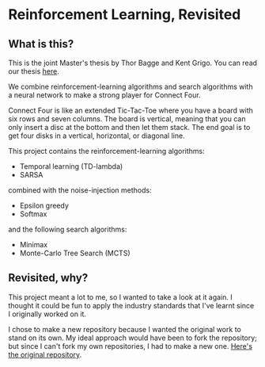 # Reinforcement Learning, Revisited

## What is this?
This is the joint Master's thesis by Thor Bagge and Kent Grigo.
You can read our thesis [here](https://github.com/KentGrigo/Reinforcement-Learning/blob/master/Master's%20Thesis%20-%20Thor%20Bagge%20and%20Kent%20Grigo.pdf).

We combine reinforcement-learning algorithms and search algorithms with a neural network to make a strong player for Connect Four.

Connect Four is like an extended Tic-Tac-Toe where you have a board with six rows and seven columns.
The board is vertical, meaning that you can only insert a disc at the bottom and then let them stack.
The end goal is to get four disks in a vertical, horizontal, or diagonal line.

This project contains the reinforcement-learning algorithms:
- Temporal learning (TD-lambda)
- SARSA

combined with the noise-injection methods:
- Epsilon greedy
- Softmax

and the following search algorithms:
- Minimax
- Monte-Carlo Tree Search (MCTS)

## Revisited, why?
This project meant a lot to me, so I wanted to take a look at it again.
I thought it could be fun to apply the industry standards that I've learnt since I originally worked on it.

I chose to make a new repository because I wanted the original work to stand on its own.
My ideal approach would have been to fork the repository; but since I can't fork my own repositories, I had to make a new one.
[Here's the original repository](https://github.com/KentGrigo/Reinforcement-Learning).
